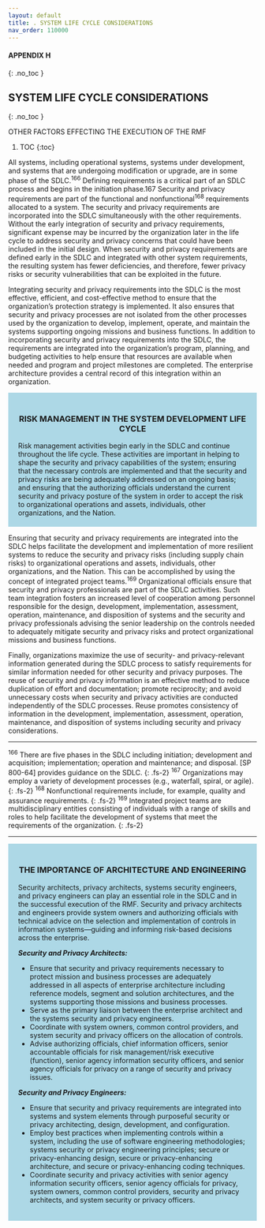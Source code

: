 ```yaml
---
layout: default
title: . SYSTEM LIFE CYCLE CONSIDERATIONS 
nav_order: 110000
---
```


#### APPENDIX H 
{: .no_toc }
## SYSTEM LIFE CYCLE CONSIDERATIONS 
{: .no_toc }

OTHER FACTORS EFFECTING THE EXECUTION OF THE RMF

1. TOC
{:toc}

All systems, including operational systems, systems under development, and systems that are undergoing modification or upgrade, are in some phase of the SDLC.<sup>166</sup> Defining requirements is a critical part of an SDLC process and begins in the initiation phase.167 Security and privacy requirements are part of the functional and nonfunctional<sup>168</sup> requirements allocated to a system. The security and privacy requirements are incorporated into the SDLC simultaneously with the other requirements. Without the early integration of security and privacy requirements, significant expense may be incurred by the organization later in the life cycle to address security and privacy concerns that could have been included in the initial design. When security and privacy requirements are defined early in the SDLC and integrated with other system requirements, the resulting system has fewer deficiencies, and therefore, fewer privacy risks or security vulnerabilities that can be exploited in the future.  

Integrating security and privacy requirements into the SDLC is the most effective, efficient, and cost-effective method to ensure that the organization’s protection strategy is implemented. It also ensures that security and privacy processes are not isolated from the other processes used by the organization to develop, implement, operate, and maintain the systems supporting ongoing missions and business functions. In addition to incorporating security and privacy requirements into the SDLC, the requirements are integrated into the organization’s program, planning, and budgeting activities to help ensure that resources are available when needed and program and project milestones are completed. The enterprise architecture provides a central record of this integration within an organization.  
<div style="background-color:lightblue; padding:20px" markdown="1">
<h3 style="text-align:center">RISK MANAGEMENT IN THE SYSTEM DEVELOPMENT LIFE CYCLE</h3>
Risk management activities begin early in the SDLC and continue throughout the life cycle. These activities are important in helping to shape the security and privacy capabilities of the system; ensuring that the necessary controls are implemented and that the security and privacy risks are being adequately addressed on an ongoing basis; and ensuring that the authorizing officials understand the current security and privacy posture of the system in order to accept the risk to organizational operations and assets, individuals, other organizations, and the Nation.
</div>

Ensuring that security and privacy requirements are integrated into the SDLC helps facilitate the development and implementation of more resilient systems to reduce the security and privacy risks (including supply chain risks) to organizational operations and assets, individuals, other organizations, and the Nation. This can be accomplished by using the concept of integrated project teams.<sup>169</sup> Organizational officials ensure that security and privacy professionals are part of the SDLC activities. Such team integration fosters an increased level of cooperation among personnel responsible for the design, development, implementation, assessment, operation, maintenance, and disposition of systems and the security and privacy professionals advising the senior leadership on the controls needed to adequately mitigate security and privacy risks and protect organizational missions and business functions.  

Finally, organizations maximize the use of security- and privacy-relevant information generated during the SDLC process to satisfy requirements for similar information needed for other security and privacy purposes. The reuse of security and privacy information is an effective method to reduce duplication of effort and documentation; promote reciprocity; and avoid unnecessary costs when security and privacy activities are conducted independently of the SDLC processes. Reuse promotes consistency of information in the development, implementation, assessment, operation, maintenance, and disposition of systems including security and privacy considerations.

***

<sup>166</sup> There are five phases in the SDLC including initiation; development and acquisition; implementation; operation and maintenance; and disposal. [SP 800-64] provides guidance on the SDLC.
{: .fs-2}
<sup>167</sup> Organizations may employ a variety of development processes (e.g., waterfall, spiral, or agile).
{: .fs-2}
<sup>168</sup> Nonfunctional requirements include, for example, quality and assurance requirements.
{: .fs-2}
<sup>169</sup> Integrated project teams are multidisciplinary entities consisting of individuals with a range of skills and roles to help facilitate the development of systems that meet the requirements of the organization.
{: .fs-2}

***

<div style="background-color:lightblue; padding:20px" markdown="1">
<h3 style="text-align:center">THE IMPORTANCE OF ARCHITECTURE AND ENGINEERING</h3>
Security architects, privacy architects, systems security engineers, and privacy engineers can play an essential role in the SDLC and in the successful execution of the RMF. Security and privacy architects and engineers provide system owners and authorizing officials with technical advice on the selection and implementation of controls in information systems—guiding and informing risk-based decisions across the enterprise. 
 
_**Security and Privacy Architects:**_
* Ensure that security and privacy requirements necessary to protect mission and business processes are adequately addressed in all aspects of enterprise architecture including reference models, segment and solution architectures, and the systems supporting those missions and business processes.
* Serve as the primary liaison between the enterprise architect and the systems security and privacy engineers.
* Coordinate with system owners, common control providers, and system security and privacy officers on the allocation of controls.
* Advise authorizing officials, chief information officers, senior accountable officials for risk management/risk executive (function), senior agency information security officers, and senior agency officials for privacy on a range of security and privacy issues.

_**Security and Privacy Engineers:**_
* Ensure that security and privacy requirements are integrated into systems and system elements through purposeful security or privacy architecting, design, development, and configuration.
* Employ best practices when implementing controls within a system, including the use of software engineering methodologies; systems security or privacy engineering principles; secure or privacy-enhancing design, secure or privacy-enhancing architecture, and secure or privacy-enhancing coding techniques.
* Coordinate security and privacy activities with senior agency information security officers, senior agency officials for privacy, system owners, common control providers, security and privacy architects, and system security or privacy officers.
</div>
